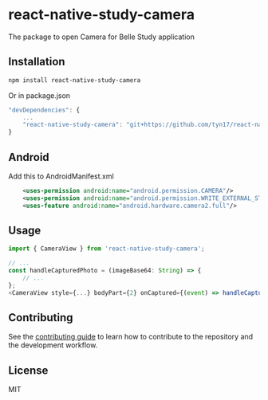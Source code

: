 # react-native-study-camera

The package to open Camera for Belle Study application

## Installation

```sh
npm install react-native-study-camera
```
Or in package.json
```js
"devDependencies": {
	...
	"react-native-study-camera": "git+https://github.com/tyn17/react-native-study-camera.git"
}
```

## Android
Add this to AndroidManifest.xml
```xml
	<uses-permission android:name="android.permission.CAMERA"/>
    <uses-permission android:name="android.permission.WRITE_EXTERNAL_STORAGE"/>
    <uses-feature android:name="android.hardware.camera2.full"/>
```

## Usage

```js
import { CameraView } from 'react-native-study-camera';

// ...
const handleCapturedPhoto = (imageBase64: String) => {
    // ...
};
<CameraView style={...} bodyPart={2} onCaptured={(event) => handleCapturedPhoto(event.nativeEvent.imageBase64) />
```

## Contributing

See the [contributing guide](CONTRIBUTING.md) to learn how to contribute to the repository and the development workflow.

## License

MIT
